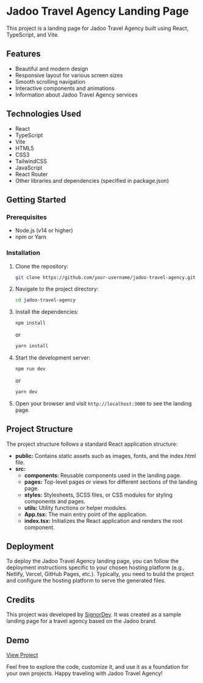 # Jadoo Travel Agency Landing Page

This project is a landing page for Jadoo Travel Agency built using React, TypeScript, and Vite.

## Features

- Beautiful and modern design
- Responsive layout for various screen sizes
- Smooth scrolling navigation
- Interactive components and animations
- Information about Jadoo Travel Agency services

## Technologies Used

- React
- TypeScript
- Vite
- HTML5
- CSS3
- TailwindCSS
- JavaScript
- React Router
- Other libraries and dependencies (specified in package.json)

## Getting Started

### Prerequisites

- Node.js (v14 or higher)
- npm or Yarn

### Installation

1. Clone the repository:

   ```bash
   git clone https://github.com/your-username/jadoo-travel-agency.git
   ```

2. Navigate to the project directory:

   ```bash
   cd jadoo-travel-agency
   ```

3. Install the dependencies:

   ```bash
   npm install
   ```

   or

   ```bash
   yarn install
   ```

4. Start the development server:

   ```bash
   npm run dev
   ```

   or

   ```bash
   yarn dev
   ```

5. Open your browser and visit `http://localhost:3000` to see the landing page.

## Project Structure

The project structure follows a standard React application structure:

- **public:** Contains static assets such as images, fonts, and the index.html file.
- **src:**
  - **components:** Reusable components used in the landing page.
  - **pages:** Top-level pages or views for different sections of the landing page.
  - **styles:** Stylesheets, SCSS files, or CSS modules for styling components and pages.
  - **utils:** Utility functions or helper modules.
  - **App.tsx:** The main entry point of the application.
  - **index.tsx:** Initializes the React application and renders the root component.

## Deployment

To deploy the Jadoo Travel Agency landing page, you can follow the deployment instructions specific to your chosen hosting platform (e.g., Netlify, Vercel, GitHub Pages, etc.). Typically, you need to build the project and configure the hosting platform to serve the generated files.

## Credits

This project was developed by [SignorDev](https://github.com/signor1). It was created as a sample landing page for a travel agency based on the Jadoo brand.

## Demo

[View Project](https://jadoo-tour.vercel.app)

Feel free to explore the code, customize it, and use it as a foundation for your own projects. Happy traveling with Jadoo Travel Agency!
